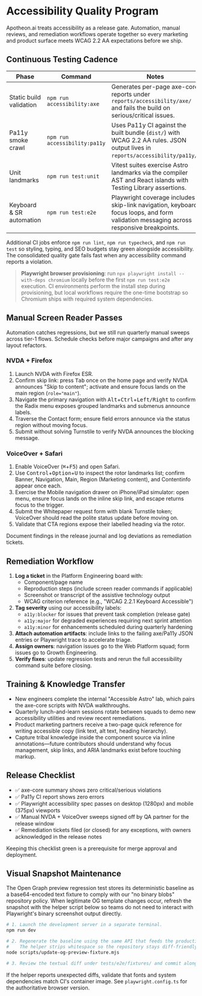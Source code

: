 # Accessibility Quality Program

Apotheon.ai treats accessibility as a release gate. Automation, manual reviews, and
remediation workflows operate together so every marketing and product surface meets WCAG 2.2 AA
expectations before we ship.

## Continuous Testing Cadence

| Phase                    | Command                       | Notes                                                                                                                                 |
| ------------------------ | ----------------------------- | ------------------------------------------------------------------------------------------------------------------------------------- |
| Static build validation  | `npm run accessibility:axe`   | Generates per-page axe-core reports under `reports/accessibility/axe/` and fails the build on serious/critical issues.                |
| Pa11y smoke crawl        | `npm run accessibility:pa11y` | Uses Pa11y CI against the built bundle (`dist/`) with WCAG 2.2 AA rules. JSON output lives in `reports/accessibility/pa11y/`.         |
| Unit landmarks           | `npm run test:unit`           | Vitest suites exercise Astro landmarks via the compiler AST and React islands with Testing Library assertions.                        |
| Keyboard & SR automation | `npm run test:e2e`            | Playwright coverage includes skip-link navigation, keyboard focus loops, and form validation messaging across responsive breakpoints. |

Additional CI jobs enforce `npm run lint`, `npm run typecheck`, and `npm run test` so styling,
typing, and SEO budgets stay green alongside accessibility. The consolidated quality gate fails
fast when any accessibility command reports a violation.

> **Playwright browser provisioning**: run `npx playwright install --with-deps chromium` locally
> before the first `npm run test:e2e` execution. CI environments perform the install step during
> provisioning, but local workflows require the one-time bootstrap so Chromium ships with required
> system dependencies.

## Manual Screen Reader Passes

Automation catches regressions, but we still run quarterly manual sweeps across tier-1 flows.
Schedule checks before major campaigns and after any layout refactors.

### NVDA + Firefox

1. Launch NVDA with Firefox ESR.
2. Confirm skip link: press <kbd>Tab</kbd> once on the home page and verify NVDA announces
   "Skip to content"; activate and ensure focus lands on the main region (`role="main"`).
3. Navigate the primary navigation with <kbd>Alt</kbd>+<kbd>Ctrl</kbd>+<kbd>Left/Right</kbd> to confirm
   the Radix menu exposes grouped landmarks and submenus announce labels.
4. Traverse the Contact form; ensure field errors announce via the status region without moving focus.
5. Submit without solving Turnstile to verify NVDA announces the blocking message.

### VoiceOver + Safari

1. Enable VoiceOver (<kbd>⌘</kbd>+<kbd>F5</kbd>) and open Safari.
2. Use <kbd>Control</kbd>+<kbd>Option</kbd>+<kbd>U</kbd> to inspect the rotor landmarks list; confirm
   Banner, Navigation, Main, Region (Marketing content), and Contentinfo appear once each.
3. Exercise the Mobile navigation drawer on iPhone/iPad simulator: open menu, ensure focus lands on
   the inline skip link, and escape returns focus to the trigger.
4. Submit the Whitepaper request form with blank Turnstile token; VoiceOver should read the polite
   status update before moving on.
5. Validate that CTA regions expose their labelled heading via the rotor.

Document findings in the release journal and log deviations as remediation tickets.

## Remediation Workflow

1. **Log a ticket** in the Platform Engineering board with:
   - Component/page name
   - Reproduction steps (include screen reader commands if applicable)
   - Screenshot or transcript of the assistive technology output
   - WCAG criterion reference (e.g., "WCAG 2.2.1 Keyboard Accessible")
2. **Tag severity** using our accessibility labels:
   - `a11y:blocker` for issues that prevent task completion (release gate)
   - `a11y:major` for degraded experiences requiring next sprint attention
   - `a11y:minor` for enhancements scheduled during quarterly hardening
3. **Attach automation artifacts**: include links to the failing axe/Pa11y JSON entries or Playwright
   trace to accelerate triage.
4. **Assign owners**: navigation issues go to the Web Platform squad; form issues go to Growth Engineering.
5. **Verify fixes**: update regression tests and rerun the full accessibility command suite before closing.

## Training & Knowledge Transfer

- New engineers complete the internal "Accessible Astro" lab, which pairs the axe-core scripts with
  NVDA walkthroughs.
- Quarterly lunch-and-learn sessions rotate between squads to demo new accessibility utilities and
  review recent remediations.
- Product marketing partners receive a two-page quick reference for writing accessible copy (link text,
  alt text, heading hierarchy).
- Capture tribal knowledge inside the component source via inline annotations—future contributors should
  understand why focus management, skip links, and ARIA landmarks exist before touching markup.

## Release Checklist

- ✅ axe-core summary shows zero critical/serious violations
- ✅ Pa11y CI report shows zero errors
- ✅ Playwright accessibility spec passes on desktop (1280px) and mobile (375px) viewports
- ✅ Manual NVDA + VoiceOver sweeps signed off by QA partner for the release window
- ✅ Remediation tickets filed (or closed) for any exceptions, with owners acknowledged in the release notes

Keeping this checklist green is a prerequisite for merge approval and deployment.

## Visual Snapshot Maintenance

The Open Graph preview regression test stores its deterministic baseline as a base64-encoded text
fixture to comply with our "no binary blobs" repository policy. When legitimate OG template changes
occur, refresh the snapshot with the helper script below so teams do not need to interact with
Playwright's binary screenshot output directly.

```bash
# 1. Launch the development server in a separate terminal.
npm run dev

# 2. Regenerate the baseline using the same API that feeds the production OG worker.
#    The helper strips whitespace so the repository stays diff-friendly.
node scripts/update-og-preview-fixture.mjs

# 3. Review the textual diff under tests/e2e/fixtures/ and commit alongside template changes.
```

If the helper reports unexpected diffs, validate that fonts and system dependencies match CI's
container image. See `playwright.config.ts` for the authoritative browser version.
